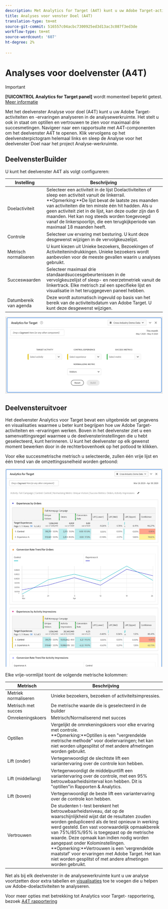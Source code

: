 ```yaml
---
description: Met Analytics for Target (A4T) kunt u uw Adobe Target-activiteiten en -ervaringen analyseren in de analysewerkruimte.
title: Analyses voor venster Doel (A4T)
translation-type: tm+mt
source-git-commit: 516557c04acbc7300925ed3d13ac3c087f3ed3de
workflow-type: tm+mt
source-wordcount: '607'
ht-degree: 2%

---
```



# Analyses voor doelvenster (A4T)

>[!IMPORTANT]
>
>**[!UICONTROL Analytics for Target panel]** wordt momenteel beperkt getest. [Meer informatie](https://docs.adobe.com/content/help/en/analytics/landing/an-releases.html)

Met het deelvenster Analyse voor doel (A4T) kunt u uw Adobe Target-activiteiten en -ervaringen analyseren in de analysewerkruimte. Het stelt u ook in staat om optillen en vertrouwen te zien voor maximaal drie succesmetingen. Navigeer naar een rapportsuite met A4T-componenten om het deelvenster A4T te openen. Klik vervolgens op het deelvensterpictogram helemaal links en sleep de Analyse voor het deelvenster Doel naar het project Analyse-werkruimte.

## DeelvensterBuilder

U kunt het deelvenster A4T als volgt configureren:

| Instelling | Beschrijving |
|---|---|
| Doelactiviteit | Selecteer een activiteit in de lijst Doelactiviteiten of sleep een activiteit vanuit de linkerrail.<br>**Opmerking:**De lijst bevat de laatste zes maanden van activiteiten die ten minste één hit hadden. Als u geen activiteit ziet in de lijst, kan deze ouder zijn dan 6 maanden. Het kan nog steeds worden toegevoegd vanaf de linkerspoorlijn, die een terugkijkperiode van maximaal 18 maanden heeft. |
| Controle | Selecteer uw ervaring met besturing. U kunt deze desgewenst wijzigen in de vervolgkeuzelijst. |
| Metrisch normaliseren | U kunt kiezen uit Unieke bezoekers, Bezoekingen of Activiteitenindrukkingen. Unieke bezoekers wordt aanbevolen voor de meeste gevallen waarin u analyses gebruikt. |
| Succeswaarden | Selecteer maximaal drie standaardsuccesgebeurtenissen in de vervolgkeuzelijst of sleep- en neerzetmetriek vanuit de linkertrack. Elke metrisch zal een specifieke lijst en visualisatie in het teruggegeven paneel hebben. |
| Datumbereik van agenda | Deze wordt automatisch ingevuld op basis van het bereik van de activiteitsdatum van Adobe Target. U kunt deze desgewenst wijzigen. |

![](assets/a4t-panel-builder.png)

## Deelvensteruitvoer

Het deelvenster Analytics voor Target bevat een uitgebreide set gegevens en visualisaties waarmee u beter kunt begrijpen hoe uw Adobe Target-activiteiten en -ervaringen werken. Boven in het deelvenster ziet u een samenvattingsregel waarmee u de deelvensterinstellingen die u hebt geselecteerd, kunt herinneren. U kunt het deelvenster op elk gewenst moment bewerken door in de rechterbovenhoek op het potlood te klikken.

Voor elke succesmetrische metrisch u selecteerde, zullen één vrije lijst en één trend van de omzettingssnelheid worden getoond:

![](assets/a4t-rendered.png)

Elke vrije-vormlijst toont de volgende metrische kolommen:

| Metrisch | Beschrijving |
|---|---|
| Metriek normaliseren | Unieke bezoekers, bezoeken of activiteitsimpressies. |
| Metrisch met succes | De metrische waarde die is geselecteerd in de builder |
| Omrekeningskoers | Metrisch/Normaliserend met succes |
| Optillen | Vergelijkt de omrekeningskoers voor elke ervaring met controle.<br>**Opmerking:**Optillen is een &quot;vergrendelde metrische methode&quot; voor doelervaringen; het kan niet worden uitgesplitst of met andere afmetingen worden gebruikt. |
| Lift (onder) | Vertegenwoordigt de slechtste lift een variantervaring over de controle kon hebben. |
| Lift (middellang) | Vertegenwoordigt de middelpuntlift een variantervaring over de controle, met een 95% betrouwbaarheidsinterval kon hebben. Dit is &quot;optillen&quot;in Rapporten &amp; Analytics. |
| Lift (boven) | Vertegenwoordigt de beste lift een variantervaring over de controle kon hebben. |
| Vertrouwen | De studenten t-test berekent het betrouwbaarheidsniveau, dat op de waarschijnlijkheid wijst dat de resultaten zouden worden gedupliceerd als de test opnieuw in werking werd gesteld. Een vast voorwaardelijk opmaakbereik van 75%/85%/95% is toegepast op de metrische waarde. Deze opmaak kan indien nodig worden aangepast onder Kolominstellingen. <br>**Opmerking:**Vertrouwen is een &#39;vergrendelde maatstaf&#39; voor ervaringen met Adobe Target. Het kan niet worden gesplitst of met andere afmetingen worden gebruikt. |

Net als bij elk deelvenster in de analysewerkruimte kunt u uw analyse voortzetten door extra tabellen en [visualisaties](https://docs.adobe.com/content/help/en/analytics/analyze/analysis-workspace/visualizations/freeform-analysis-visualizations.html) toe te voegen die u helpen uw Adobe-doelactiviteiten te analyseren.

Voor meer opties met betrekking tot Analytics voor Target- rapportering, bezoek [A4T rapportering](https://docs.adobe.com/content/help/en/target/using/integrate/a4t/reporting.html)
